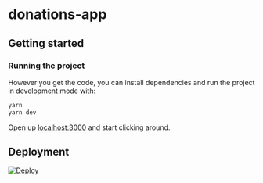 # donations-app

## Getting started

### Running the project

However you get the code, you can install dependencies and run the project in development mode with:

```bash
yarn
yarn dev
```

Open up [localhost:3000](http://localhost:3000) and start clicking around.

## Deployment

[![Deploy](https://www.herokucdn.com/deploy/button.svg)](https://heroku.com/deploy?template=https://github.com/abundance-stack/donationsapp)

